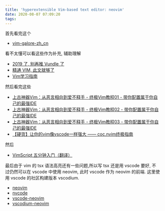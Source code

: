 ```yaml
---
title: 'hyperextensible Vim-based text editor: neovim'
date: 2020-08-07 07:09:20
tags:
---
```


首先看完这个
- [vim-galore-zh_cn](https://github.com/wsdjeg/vim-galore-zh_cn)

看不太懂可以看这些作为补充, 辅助理解
- [2019 了, 别再推 Vundle 了](https://zhuanlan.zhihu.com/p/54078065)
- [精通 VIM, 此文就够了](https://zhuanlan.zhihu.com/p/68111471)
- [Vim学习指南](https://www.oschina.net/translate/learn-vim-progressively?lang=chs&p=1)

然后看完这些
- [上古神器Vim：从恶言相向到爱不释手 - 终极Vim教程01 - 带你配置属于你自己的最强IDE](https://www.bilibili.com/video/BV164411P7tw)
- [上古神器Vim：从恶言相向到爱不释手 - 终极Vim教程02 - 带你配置属于你自己的最强IDE](https://www.bilibili.com/video/BV1e4411V7AA)
- [上古神器Vim：从恶言相向到爱不释手 - 终极Vim教程03 - 带你配置属于你自己的最强IDE](https://www.bilibili.com/video/BV1r4411G7de)
- [【硬货】让你的vim像vscode一样强大 —— coc.nvim终极指南](https://www.bilibili.com/video/BV1Ka4y1E7AM)

然后
- [VimScript 五分钟入门（翻译）](https://zhuanlan.zhihu.com/p/37352209)


最后由于 vim 的 tsx 语法高亮还有一些问题,所以写 tsx 还是用 vscode 要好, 不过仍然可以在 vscode 中使用 neovim, 此时 vscode 作为 neovim 的前端.
这里使用 vscode 的社区构建版本 vscodium.
- [neovim](https://github.com/neovim/neovim)
- [nvcode](https://github.com/ChristianChiarulli/nvim)
- [vscode-neovim](https://github.com/asvetliakov/vscode-neovim)
- [vscodium-neovim](https://www.chrisatmachine.com/Neovim/22-vscodium-neovim/)






